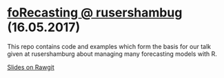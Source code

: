 # [foRecasting @ rusershambug](https://www.meetup.com/de-DE/Hamburg-R-User-Group/events/237953507/) (16.05.2017)

This repo contains code and examples which form the basis for our talk given at rusershamburg about managing many forecasting models with R.

[Slides on Rawgit](https://rawgit.com/henningsway/tidyforecast/master/presentation/forecasting_presentation.html#1)
